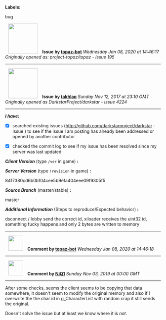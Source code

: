 **Labels:**

bug



<a href="https://github.com/topaz-bot"><img src="https://avatars3.githubusercontent.com/u/59651103?v=4" width="96" height="96" hspace="10"></img></a> **Issue by [topaz-bot](https://github.com/topaz-bot)**
_Wednesday Jan 08, 2020 at 14:46:17_
_Originally opened as: project-topaz/topaz - Issue 195_

----

<a href="https://github.com/takhlaq"><img src="https://avatars1.githubusercontent.com/u/6381451?v=4"  width="96" height="96" hspace="10"></img></a> **Issue by [takhlaq](https://github.com/takhlaq)**
_Sunday Nov 12, 2017 at 23:10 GMT_
_Originally opened as DarkstarProject/darkstar - Issue 4224_

----

<!-- place 'x' mark between square [] brackets to checkmark box -->

**_I have:_**

- [x] searched existing issues (http://github.com/darkstarproject/darkstar - Issue ) to see if the issue I am posting has already been addressed or opened by another contributor
- [x] checked the commit log to see if my issue has been resolved since my server was last updated


<!-- Issues will be closed without being looked into if the following information is missing (unless its not applicable). -->

**_Client Version_** (type `/ver` in game) **:** 


**_Server Version_** (type `!revision` in game) **:** 
8417380cd6b0b104cee5b9efa404eee09f9305f5

**_Source Branch_** (master/stable) **:** 
master

**_Additional Information_** (Steps to reproduce/Expected behavior) **:** 
dsconnect / lobby send the correct id, xiloader receives the uint32 id, something fucky happens and only 2 bytes are written to memory




----
<a href="https://github.com/topaz-bot"><img src="https://avatars3.githubusercontent.com/u/59651103?v=4" width="48" height="48" hspace="10"></img></a> **Comment by [topaz-bot](https://github.com/topaz-bot)**
_Wednesday Jan 08, 2020 at 14:46:18_

----

<a href="https://github.com/NiQ1"><img src="https://avatars3.githubusercontent.com/u/23407689?v=4"  width="48" height="48" hspace="10"></img></a> **Comment by [NiQ1](https://github.com/NiQ1)**
_Sunday Nov 03, 2019 at 00:00 GMT_

----

After some checks, seems the client seems to be copying that data somewhere, it doesn't seem to modify the original memory and also if I overwrite the the char id in g_CharacterList with random crap it still sends the original.
Doesn't solve the issue but at least we know where it is _not_.

